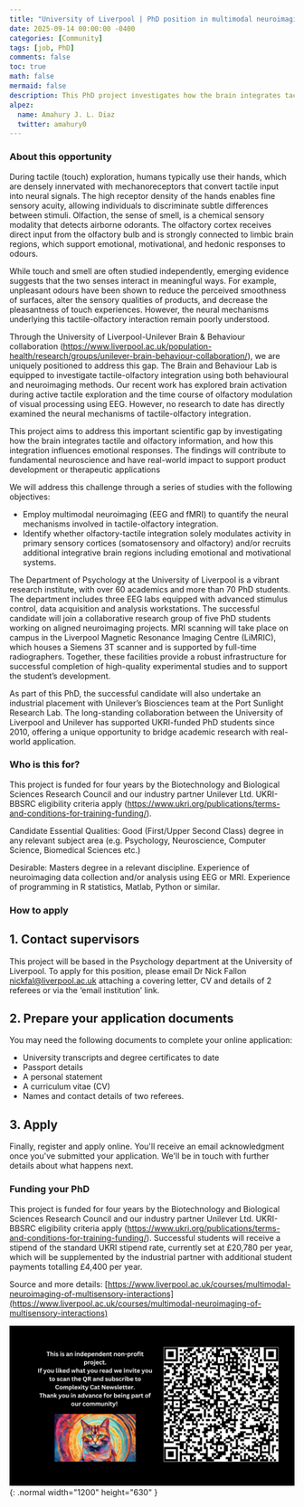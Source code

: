```yaml
---
title: "University of Liverpool | PhD position in multimodal neuroimaging (EEG and fMRI) of multisensory interactions in tactile and olfactory perception"
date: 2025-09-14 00:00:00 -0400
categories: [Community]
tags: [job, PhD]
comments: false
toc: true
math: false
mermaid: false
description: This PhD project investigates how the brain integrates tactile (touch) and olfactory (smell) information, focusing on how this interaction influences emotional and behavioural responses. Using advanced neuroimaging techniques like EEG and fMRI, the research aims to uncover the neural mechanisms behind this sensory integration, which remains poorly understood. Conducted through a collaboration between the University of Liverpool and Unilever, the project combines academic research with real-world applications.
alpez:
  name: Amahury J. L. Diaz
  twitter: amahury0
---
```

### About this opportunity
During tactile (touch) exploration, humans typically use their hands, which are densely innervated with mechanoreceptors that convert tactile input into neural signals. The high receptor density of the hands enables fine sensory acuity, allowing individuals to discriminate subtle differences between stimuli. Olfaction, the sense of smell, is a chemical sensory modality that detects airborne odorants. The olfactory cortex receives direct input from the olfactory bulb and is strongly connected to limbic brain regions, which support emotional, motivational, and hedonic responses to odours.

While touch and smell are often studied independently, emerging evidence suggests that the two senses interact in meaningful ways. For example, unpleasant odours have been shown to reduce the perceived smoothness of surfaces, alter the sensory qualities of products, and decrease the pleasantness of touch experiences. However, the neural mechanisms underlying this tactile-olfactory interaction remain poorly understood.

Through the University of Liverpool-Unilever Brain & Behaviour collaboration (https://www.liverpool.ac.uk/population-health/research/groups/unilever-brain-behaviour-collaboration/), we are uniquely positioned to address this gap. The Brain and Behaviour Lab is equipped to investigate tactile-olfactory integration using both behavioural and neuroimaging methods. Our recent work has explored brain activation during active tactile exploration and the time course of olfactory modulation of visual processing using EEG. However, no research to date has directly examined the neural mechanisms of tactile-olfactory integration.

This project aims to address this important scientific gap by investigating how the brain integrates tactile and olfactory information, and how this integration influences emotional responses. The findings will contribute to fundamental neuroscience and have real-world impact to support product development or therapeutic applications

We will address this challenge through a series of studies with the following objectives:
- Employ multimodal neuroimaging (EEG and fMRI) to quantify the neural mechanisms involved in tactile-olfactory integration.
- Identify whether olfactory-tactile integration solely modulates activity in primary sensory cortices (somatosensory and olfactory) and/or recruits additional integrative brain regions including emotional and motivational systems.

The Department of Psychology at the University of Liverpool is a vibrant research institute, with over 60 academics and more than 70 PhD students. The department includes three EEG labs equipped with advanced stimulus control, data acquisition and analysis workstations. The successful candidate will join a collaborative research group of five PhD students working on aligned neuroimaging projects. MRI scanning  will take place on campus in the Liverpool Magnetic Resonance Imaging Centre (LiMRIC), which houses a Siemens 3T scanner and is supported by full-time radiographers. Together, these facilities provide a robust infrastructure for successful completion of high-quality experimental studies and to support the student’s development.

As part of this PhD, the successful candidate will also undertake an industrial placement with Unilever’s Biosciences team at the Port Sunlight Research Lab. The long-standing collaboration between the University of Liverpool and Unilever has supported UKRI-funded PhD students since 2010, offering a unique opportunity to bridge academic research with real-world application.

### Who is this for?
This project is funded for four years by the Biotechnology and Biological Sciences Research Council and our industry partner Unilever Ltd. UKRI-BBSRC eligibility criteria apply (https://www.ukri.org/publications/terms-and-conditions-for-training-funding/).

Candidate Essential Qualities: Good (First/Upper Second Class) degree in any relevant subject area (e.g. Psychology, Neuroscience, Computer Science, Biomedical Sciences etc.)

Desirable: Masters degree in a relevant discipline. Experience of neuroimaging data collection and/or analysis using EEG or MRI. Experience of programming in R statistics, Matlab, Python or similar.

### How to apply
## 1. Contact supervisors
This project will be based in the Psychology department at the University of Liverpool.   To apply for this position, please email Dr Nick Fallon nickfal@liverpool.ac.uk attaching a covering letter, CV and details of 2 referees or via the ‘email institution’ link.

## 2. Prepare your application documents
You may need the following documents to complete your online application:
- University transcripts and degree certificates to date
- Passport details
- A personal statement
- A curriculum vitae (CV)
- Names and contact details of two referees.

## 3. Apply
Finally, register and apply online. You'll receive an email acknowledgment once you've submitted your application. We'll be in touch with further details about what happens next.

### Funding your PhD
This project is funded for four years by the Biotechnology and Biological Sciences Research Council and our industry partner Unilever Ltd. UKRI-BBSRC eligibility criteria apply (https://www.ukri.org/publications/terms-and-conditions-for-training-funding/). Successful students will receive a stipend of the standard UKRI stipend rate, currently set at £20,780 per year, which will be supplemented by the industrial partner with additional student payments totalling £4,400 per year.

Source and more details: [https://www.liverpool.ac.uk/courses/multimodal-neuroimaging-of-multisensory-interactions](https://www.liverpool.ac.uk/courses/multimodal-neuroimaging-of-multisensory-interactions)

![Desktop View](/assets/img/fix/complexity-cat-newsletter.png){: .normal width="1200" height="630" }
